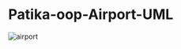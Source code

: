 # Patika-oop-Airport-UML

![airport](https://user-images.githubusercontent.com/71853456/188279184-a45ab10a-f3c7-416c-be19-6a6862031c6b.PNG)
